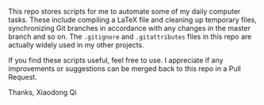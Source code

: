 This repo stores scripts for me to automate some of my daily computer tasks.
These include compiling a LaTeX file and cleaning up temporary files, synchronizing Git branches in accordance with any changes in the master branch and so on.
The `.gitignore` and `.gitattributes` files in this repo are actually widely used in my other projects.

If you find these scripts useful, feel free to use.
I appreciate if any improvements or suggestions can be merged back to this repo in a Pull Request.

Thanks,
Xiaodong Qi
